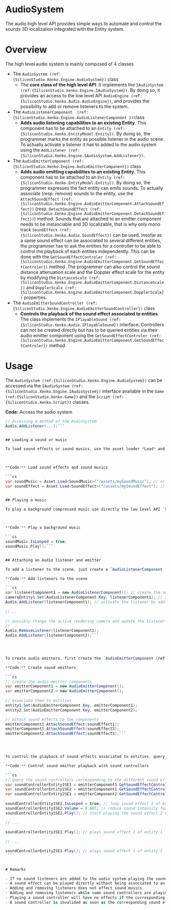 # AudioSystem

The audio high level API provides simple ways to automate and control the sounds 3D localization integrated with the Entity system.

# Overview

The high level audio system is mainly composed of 4 classes

- The `AudioSystem (ref:{SiliconStudio.Xenko.Engine.AudioSystem})` class
  - The **core class of the high level API**. It implements the `IAudioSystem (ref:{SiliconStudio.Xenko.Engine.IAudioSystem})`. By doing so, it provides an access to the low level API `AudioEngine (ref:{SiliconStudio.Xenko.Audio.AudioEngine})`, and provides the possibility to add or remove listeners to the system. 
- The `AudioListenerComponent  (ref:{SiliconStudio.Xenko.Engine.AudioListenerComponent })`class 
  - **Adds audio listening capabilities to an existing Entity**. This component has to be attached to an `Entity (ref:{SiliconStudio.Xenko.EntityModel.Entity})`. By doing so, the programmer marks the entity as possible listener in the audio scene. To actually activate a listener it has to added to the audio system using the `AddListener (ref:{SiliconStudio.Xenko.Engine.IAudioSystem.AddListener})`.
- The `AudioEmitterComponent (ref:{SiliconStudio.Xenko.Engine.AudioEmitterComponent})` class 
  - **Adds audio emitting capabilities to an existing Entity**. This component has to be attached to an `Entity (ref:{SiliconStudio.Xenko.EntityModel.Entity})`. By doing so, the programmer expresses the fact entity can emits sounds. To actually associate (resp. remove) sounds to the entity, use the `AttachSoundEffect (ref:{SiliconStudio.Xenko.Engine.AudioEmitterComponent.AttachSoundEffect})` (resp. `DetachSoundEffect (ref:{SiliconStudio.Xenko.Engine.AudioEmitterComponent.DetachSoundEffect})`) method. Sounds that are attached to an emitter component needs to be instanciable and 3D localizable, that is why only mono track `SoundEffect (ref:{SiliconStudio.Xenko.Audio.SoundEffect})` can be used. Insofar as a same sound effect can be associated to several different entities, the programmer has to ask the entities for a controller to be able to control the playback of each entities independently. This can be done with the `GetSoundEffectControler (ref:{SiliconStudio.Xenko.Engine.AudioEmitterComponent.GetSoundEffectControler})` method .The programmer can also control the sound distance attenuation scale and the Doppler effect scale for the entity by modifying the `DistanceScale (ref:{SiliconStudio.Xenko.Engine.AudioEmitterComponent.DistanceScale})` and `DopplerScale (ref:{SiliconStudio.Xenko.Engine.AudioEmitterComponent.DopplerScale})` properties.
- The `AudioEmitterSoundController (ref:{SiliconStudio.Xenko.Engine.AudioEmitterSoundController})` class 
  - **Controls the playback of the sound effect associated to entities**. The class implements the `IPlayableSound (ref:{SiliconStudio.Xenko.Audio.IPlayableSound})` interface. Controllers can not be created directly but has to be queried entities via their audio emitter component using the `GetSoundEffectControler (ref:{SiliconStudio.Xenko.Engine.AudioEmitterComponent.GetSoundEffectControler})` method.

# Usage

The `AudioSystem (ref:{SiliconStudio.Xenko.Engine.AudioSystem})` can be accessed via the `IAudioSystem (ref:{SiliconStudio.Xenko.Engine.IAudioSystem})` interface available in the `Game (ref:{SiliconStudio.Xenko.Game})` and the `Script (ref:{SiliconStudio.Xenko.Script})` classes.

**Code:** Access the audio system

```cs
// Accessing a method of the AudioSystem
Audio.AddListener(...);```


## Loading a sound or music

To load sound effects or sound musics, use the asset loader *Load* and *LoadAsync* functions.

 

**Code:** Load sound effects and sound musics

```cs
var soundMusic = Asset.Load<SoundMusic>("/assets/mySoundMusic"); // or await Asset.LoadAsync<SoundMusic>("/assets/mySoundMusic");
var soundEffect = Asset.Load<SoundEffect>("/assets/mySoundEffect"); // or await Asset.LoadAsync<SoundEffect>("/assets/mySoundEffect");```


## Playing a music

To play a background compressed music use directly the low level API `SoundMusic (ref:{SiliconStudio.Xenko.Audio.SoundMusic})` class. Notice that the background music is never localized, so it does not takes in account whether the programmer added listeners to the scene or not.

 

**Code:** Play a background music

```cs
soundMusic.IsLooped = true;
soundMusic.Play();```


## Attaching an Audio listener and emitter

To add a listener to the scene, just create a `AudioListenerComponent (ref:{SiliconStudio.Xenko.Engine.AudioListenerComponent})`, attach it to an entity and then add it to the audio system. Several listeners can be added to the system at the same time. 

**Code:** Add listeners to the scene

```cs
var listenerComponent1 = new AudioListenerComponent(); // create the audio listener component
cameraEntity1.Set(AudioListenerComponent.Key, listenerComponent1); // attach it to the camera entity
Audio.AddListener(listenerComponent1); // activate the listener by adding it to the audio system
 
//...
 
// possibly change the active rendering camera and update the listener in accordance.
// ...
Audio.RemoveListener(listenerComponent1);
Audio.AddListener(listenerComponent2);```


 

To create audio emitters, first create the `AudioEmitterComponent (ref:{SiliconStudio.Xenko.Engine.AudioEmitterComponent})`, then associate them to an entity and then attach them sound effects.

**Code:** Create sound emitters

```cs
// create the audio emitter components
var emitterComponent1 = new AudioEmitterComponent(); 
var emitterComponent2 = new AudioEmitterComponent();
 
// associate them to entities
entity1.Set(AudioEmitterComponent.Key, emitterComponent1);
entity2.Set(AudioEmitterComponent.Key, emitterComponent2);

// attach sound effects to the components
emitterComponent1.AttachSoundEffect(soundEffect1);
emitterComponent1.AttachSoundEffect(soundEffect2);
emitterComponent2.AttachSoundEffect(soundEffect1);```


 

To control the playback of sound effects associated to entities, query the `AudioEmitterComponent (ref:{SiliconStudio.Xenko.Engine.AudioEmitterComponent})` for a controller and use it like a standard playable sound.

**Code:** Control sound emitter playback with sound controllers

```cs
// query the sound controllers corresponding to the different sound effects and entities.
var soundControllerEntity1SE1 = emitterComponent1.GetSoundEffectController(soundEffect1);
var soundControllerEntity1SE2 = emitterComponent1.GetSoundEffectController(soundEffect2);
var soundControllerEntity2SE1 = emitterComponent2.GetSoundEffectController(soundEffect1);
 
soundControllerEntity1SE2.IsLooped = true; // loop sound effect 2 of entity 1
soundControllerEntity1SE2.Volume = 0.60f; // reduce sound intensity for sound effect 2 of entity 1
soundControllerEntity1SE2.Play(); // start playing the sound effect 2 of entity 1
 
// ...
 
soundControllerEntity1SE1.Play(); // plays sound effect 1 of entity 1
 
// ... 

soundControllerEntity2SE1.Play(); // plays sound effect 1 of entity 2
 ```


# Remarks

- If no sound listeners are added to the audio system playing the sounds via sound controllers will have no effects.
- A sound effect can be played directly without being associated to an audio emitter component, but it this case the sound will not be localized in the 3D scene automatically.
- Adding and removing listeners does not affect sound musics.
- Adding and removing listeners while some sound controllers are playing should be avoided. 
- Playing a sound controller will have no effects if the corresponding entities are not added to the entity system.
- A sound controller is invalided as soon as the corresponding sound effect is detached from the audio emitter component.

